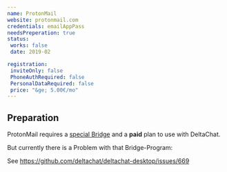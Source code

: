 ```yaml
---
name: ProtonMail
website: protonmail.com
credentials: emailAppPass
needsPreperation: true
status:
 works: false
 date: 2019-02

registration:
 inviteOnly: false
 PhoneAuthRequired: false
 PersonalDataRequired: false
 price: "&ge; 5.00€/mo" 
---
```


## Preparation
ProtonMail requires a [special Bridge](https://protonmail.com/bridge/) and a **paid** plan to use with DeltaChat.

But currently there is a Problem with that Bridge-Program:

See https://github.com/deltachat/deltachat-desktop/issues/669

